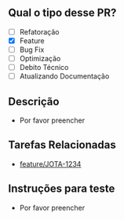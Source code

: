 ## Qual o tipo desse PR?

- [ ] Refatoração
- [x] Feature
- [ ] Bug Fix
- [ ] Optimização
- [ ] Debito Técnico
- [ ] Atualizando Documentação

## Descrição

- Por favor preencher

## Tarefas Relacionadas

- [feature/JOTA-1234](https://link-url-here.org)

## Instruções para teste

- Por favor preencher
